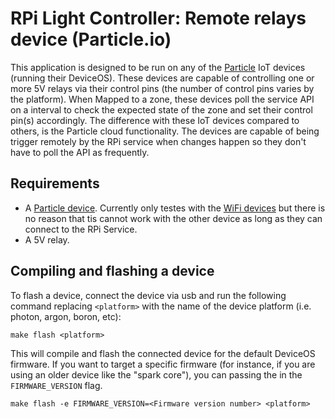 # RPi Light Controller: Remote relays device (Particle.io)

This application is designed to be run on any of the [Particle](https://particle.io) IoT devices (running their DeviceOS).  These devices are capable of controlling one or more 5V relays via their control pins (the number of control pins varies by the platform).  When Mapped to a zone, these devices poll the service API on a interval to check the expected state of the zone and set their control pin(s) accordingly.  The difference with these IoT devices compared to others, is the Particle cloud functionality.  The devices are capable of being trigger remotely by the RPi service when changes happen so they don't have to poll the API as frequently.

## Requirements

- A [Particle device](https://store.particle.io).  Currently only testes with the [WiFi devices](https://store.particle.io/collections/wifi) but there is no reason that tis cannot work with the other device as long as they can connect to the RPi Service.
- A 5V relay.

## Compiling and flashing a device

To flash a device, connect the device via usb and run the following command replacing `<platform>` with the name of the device platform (i.e. photon, argon, boron, etc):

```shell
make flash <platform>
```

This will compile and flash the connected device for the default DeviceOS firmware.  If you want to target a specific firmware (for instance, if you are using an older device like the "spark core"), you can passing the in the `FIRMWARE_VERSION` flag.

```shell
make flash -e FIRMWARE_VERSION=<Firmware version number> <platform>
```
